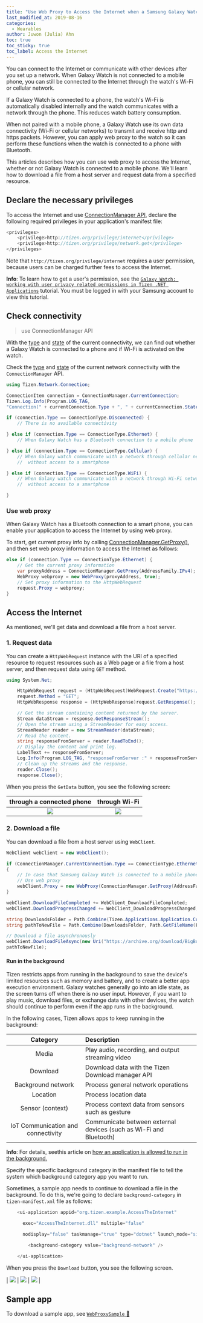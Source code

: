 ```yaml
---
title: "Use Web Proxy to Access the Internet when a Samsung Galaxy Watch and a phone are connected with Bluetooth"
last_modified_at: 2019-08-16
categories:
  - Wearables
author: Juwon (Julia) Ahn
toc: true
toc_sticky: true
toc_label: Access the Internet
---
```


You can connect to the Internet or communicate with other devices after you set up a network. When Galaxy Watch is not connected to a mobile phone, you can still be connected to the Internet through the watch's Wi-Fi or cellular network.

If a Galaxy Watch is connected to a phone, the watch's Wi-Fi is automatically disabled internally and the watch communicates with a network through the phone. This reduces watch battery consumption.

When not paired with a mobile phone, a Galaxy Watch use its own data connectivity (Wi-Fi or cellular networks) to transmit and receive http and https packets. However, you can apply web proxy to the watch so it can perform these functions when the watch is connected to a phone with Bluetooth.

This articles describes how you can use web proxy to access the Internet, whether or not Galaxy Watch is connected to a mobile phone. We'll learn how to download a file from a host server and request data from a specified resource.

## Declare the necessary privileges

To access the Internet and use [ConnectionManager API][TizenConnectionManager], declare the following required privileges in your application's manifest file:

```c#
<privileges>
    <privilege>http://tizen.org/privilege/internet</privilege>
    <privilege>http://tizen.org/privilege/network.get</privilege>
</privileges>
```

Note that `http://tizen.org/privilege/internet` requires a user permission, because users can be charged further fees to access the Internet.

**Info**: To learn how to get a user's permission, see the [`Galaxy Watch: working with user privacy related permissions in Tizen .NET Applications`][user-privacy-related-permissions] tutorial. You must be logged in with your Samsung account to view this tutorial.

## Check connectivity

 > use ConnectionManager API

With the [type][ConnectionItem_Type] and [state][ConnectionItem_State] of the current connectivity, we can find out whether a Galaxy Watch is connected to a phone and if Wi-Fi is activated on the watch.

Check the [type][ConnectionItem_Type] and [state][ConnectionItem_State] of the current network connectivity with the `ConnectionManager` API.

```c#
using Tizen.Network.Connection;

ConnectionItem connection = ConnectionManager.CurrentConnection;
Tizen.Log.Info(Program.LOG_TAG,
"Connection(" + currentConnection.Type + ", " + currentConnection.State + ")");

if (connection.Type == ConnectionType.Disconnected) {
    // There is no available connectivity

} else if (connection.Type == ConnectionType.Ethernet) {
    // When Galaxy Watch has a Bluetooth connection to a mobile phone

} else if (connection.Type == ConnectionType.Cellular) {
    // When Galaxy watch communicate with a network through cellular network,
    //  without access to a smartphone

} else if (connection.Type == ConnectionType.WiFi) {
    // When Galaxy watch communicate with a network through Wi-Fi network,
    //  without access to a smartphone

}

```

### Use web proxy

When Galaxy Watch has a Bluetooth connection to a smart phone, you can enable your application to access the Internet by using web proxy.

To start, get current proxy info by calling [ConnectionManager.GetProxy()][ConnectionManager.GetProxy], and then set web proxy information to access the Internet as follows:

```c#
else if (connection.Type == ConnectionType.Ethernet) {
    // Get the current proxy information
    var proxyAddress = ConnectionManager.GetProxy(AddressFamily.IPv4);
    WebProxy webproxy = new WebProxy(proxyAddress, true);
    // Set proxy information to the HttpWebRequest
    request.Proxy = webproxy;
}
```


## Access the Internet
As mentioned, we'll get data and download a file from a host server.


### 1. Request data

You can create a `HttpWebRequest` instance with the URI of a specified resource to request resources such as a Web page or a file from a host server, and then request data using `GET` method.

```c#
using System.Net;

    HttpWebRequest request = (HttpWebRequest)WebRequest.Create("https://samsung.github.io/Tizen.NET/");
    request.Method = "GET";
    HttpWebResponse response = (HttpWebResponse)request.GetResponse();

    // Get the stream containing content returned by the server.
    Stream dataStream = response.GetResponseStream();
    // Open the stream using a StreamReader for easy access.
    StreamReader reader = new StreamReader(dataStream);
    // Read the content.
    string responseFromServer = reader.ReadToEnd();
    // Display the content and print log.
    LabelText += responseFromServer;
    Log.Info(Program.LOG_TAG, "responseFromServer :" + responseFromServer);
    // Clean up the streams and the response.
    reader.Close();
    response.Close();
```

When you press the `GetData` button, you see the following screen:

| through a connected phone | through Wi-Fi |
|:----------------------:|:----------:|
| ![][thru_connected_mobile] | ![][thru_wifi] |

### 2. Download a file

You can download a file from a host server using `WebClient`.

```c#
WebClient webClient = new WebClient();

if (ConnectionManager.CurrentConnection.Type == ConnectionType.Ethernet)
{
    // In case that Samsung Galaxy Watch is connected to a mobile phone,
    // Use web proxy
    webClient.Proxy = new WebProxy(ConnectionManager.GetProxy(AddressFamily.IPv4), true);
}

webClient.DownloadFileCompleted += WebClient_DownloadFileCompleted;
webClient.DownloadProgressChanged += WebClient_DownloadProgressChanged;

string DownloadsFolder = Path.Combine(Tizen.Applications.Application.Current.DirectoryInfo.Data, "Downloads");
string pathToNewFile = Path.Combine(DownloadsFolder, Path.GetFileName(FileToDownload));

// Download a file asynchronously
webClient.DownloadFileAsync(new Uri("https://archive.org/download/BigBuckBunny_328/BigBuckBunny_512kb.mp4"),
pathToNewFile);
```

####  Run in the background

Tizen restricts apps from running in the background to save the device's limited resources such as memory and battery, and to create a better app execution environment. Galaxy watches generally go into an idle state, as the screen turns off when there is no user input. However, if you want to play music, download files, or exchange data with other devices, the watch should continue to perform even if the app runs in the background.

In the following cases, Tizen allows apps to keep running in the background:

| Category | Description |
| :-: | :--- |
| Media | Play audio, recording, and output streaming video |
| Download | Download data with the Tizen Download manager API |
| Background network | Process general network operations |
| Location | Process location data |
| Sensor (context) | Process context data from sensors such as gesture |
| IoT Communication and connectivity | Communicate between external devices (such as Wi-Fi and Bluetooth) |

**Info**: For details, seethis article on [how an application is allowed to run in the background.][background_category]

Specify the specific background category in the manifest file to tell the system which background category app you want to run.

Sometimes, a sample app needs to continue to download a file in the background. To do this, we're going to declare `background-category` in `tizen-manifest.xml` file as follows:

```c#
    <ui-application appid="org.tizen.example.AccessTheInternet"

      exec="AccessTheInternet.dll" multiple="false"

      nodisplay="false" taskmanage="true" type="dotnet" launch_mode="single">

        <background-category value="background-network" />

    </ui-application>
```

When you press the `Download` button, you see the following screen.

| ![][download_1] | ![][download_2] | ![][download_3] |


## Sample app

To download a sample app, see [`WebProxySample` :link:][WebProxySample]

[TizenConnectionManager]: https://developer.tizen.org/dev-guide/csapi/api/Tizen.Network.Connection.ConnectionManager.html
[ConnectionItem_Type]: https://developer.tizen.org/dev-guide/csapi/api/Tizen.Network.Connection.ConnectionItem.html#Tizen_Network_Connection_ConnectionItem_Type
[ConnectionItem_State]: https://developer.tizen.org/dev-guide/csapi/api/Tizen.Network.Connection.ConnectionItem.html#Tizen_Network_Connection_ConnectionItem_State
[ConnectionManager.GetProxy]: https://developer.tizen.org/dev-guide/csapi/api/Tizen.Network.Connection.ConnectionManager.html#Tizen_Network_Connection_ConnectionManager_GetProxy_Tizen_Network_Connection_AddressFamily_
[user-privacy-related-permissions]: https://program.developer.samsung.com/2019/04/26/galaxy-watch-working-with-user-privacy-related-permissions-in-tizen-net-applications/
[background_category]: https://developer.tizen.org/dev-guide/2.4/org.tizen.guides/html/native/app/application_n.htm#allow_bg

[thru_wifi]: {{site.url}}{{site.baseurl}}/assets/images/posts/web-proxy/use_httpwebresponse_thru_wifi.png
[thru_connected_mobile]: {{site.url}}{{site.baseurl}}/assets/images/posts/web-proxy/use_httpwebresponse_thru_connected_mobile.png
[download_1]: {{site.url}}{{site.baseurl}}/assets/images/posts/web-proxy/download_a_flie_using_webclient_1.png
[download_2]: {{site.url}}{{site.baseurl}}/assets/images/posts/web-proxy/download_a_flie_using_webclient_2.png
[download_3]: {{site.url}}{{site.baseurl}}/assets/images/posts/web-proxy/download_a_flie_using_webclient_3.png

[WebProxySample]: https://github.com/Samsung/Tizen-CSharp-Samples/tree/master/Wearable/WebProxySample
